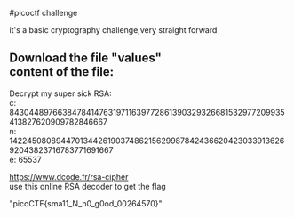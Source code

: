 #picoctf challenge  

it's a basic cryptography challenge,very straight forward  

Download the file "values"  
content of the file:  
------------------------  
Decrypt my super sick RSA:  
c: 843044897663847841476319711639772861390329326681532977209935413827620909782846667  
n: 1422450808944701344261903748621562998784243662042303391362692043823716783771691667  
e: 65537  


https://www.dcode.fr/rsa-cipher  
use this online RSA decoder to get the flag  

"picoCTF{sma11_N_n0_g0od_00264570}" 
